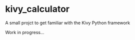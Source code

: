 # kivy_calculator
A small projct to get familiar with the Kivy Python framework  
  
Work in progress...
